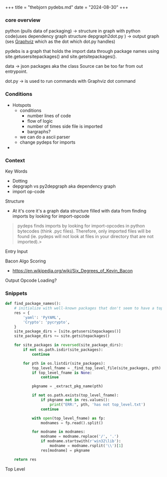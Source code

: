 +++
title = "thebjorn pydebs.md"
date = "2024-08-30"
+++
### core overview

python (pulls data of packaging) -> structure in graph with python code(uses dependency graph structure depgraph2dot.py ) -> output graph (ses [Graphviz](https://www.graphviz.org/) which as the dot which dot.py handles)

pydebs is a graph that holds the import data through package names using site.getusersitepackages() and site.getsitepackages(). 

data -> json
packages aka the class Source can be too far from out entrypoint. 

dot.py -> is used to run commands with Graphviz dot command

### Conditions
- Hotspots
	- conditions
		- number lines of code
		- flow of logic
		- number of times side file is imported
		- bargraphs?
	- we can do a ascii parser
	- change pydeps for imports
- 

### Context

Key Words
- Dotting
- depgraph vs py2depgraph aka dependency graph
- import op-code

Structure
- At it's core it's a graph data structure filled with data from finding imports by looking for import-opcode

>pydeps finds imports by looking for import-opcodes in python bytecodes (think .pyc files). Therefore, only imported files will be found (ie. pydeps will not look at files in your directory that are not imported).>

Entry
Input

Bacon Algo Scoring
- https://en.wikipedia.org/wiki/Six_Degrees_of_Kevin_Bacon

Output
Opcode Loading?

### Snippets

```python
def find_package_names():
    # initialize with well-known packages that don't seem to have a top_level.txt
    res = {
        'yaml': 'PyYAML',
        'Crypto': 'pycrypto',
    }
    site_package_dirs = [site.getusersitepackages()]
    site_package_dirs += site.getsitepackages()

    for site_packages in reversed(site_package_dirs):
        if not os.path.isdir(site_packages):
            continue

        for pth in os.listdir(site_packages):
            top_level_fname = _find_top_level_file(site_packages, pth)
            if top_level_fname is None:
                continue

            pkgname = _extract_pkg_name(pth)

            if not os.path.exists(top_level_fname):
                if pkgname not in res.values():
                    print("ERR:", pth, 'has not top_level.txt')
                continue

            with open(top_level_fname) as fp:
                modnames = fp.read().split()

            for modname in modnames:
                modname = modname.replace('/', '.')
                if modname.startswith(r'win32\lib'):
                    modname = modname.rsplit('\\')[1]
                res[modname] = pkgname

    return res

```

Top Level